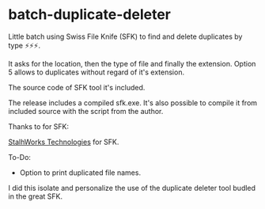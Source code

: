 # batch-duplicate-deleter

Little batch using Swiss File Knife (SFK) to find and delete duplicates by type ⚡⚡⚡.

It asks for the location, then the type of file and finally the extension. Option 5 allows to duplicates without regard of it's extension.

The source code of SFK tool it's included. 

The release includes a compiled sfk.exe. It's also possible to compile it from included source with the script from the author.

Thanks to for SFK:

<a href="http://stahlworks.com/downloads.html">StalhWorks Technologies</a> for SFK.

To-Do:

- Option to print duplicated file names.

I did this isolate and personalize the use of the duplicate deleter tool budled in the great SFK.
